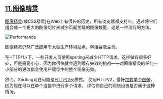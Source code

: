 ## [11.图像精灵](https://images.guide/#image-sprites)

[图像精灵](https://developers.google.com/web/fundamentals/design-and-ui/responsive/images#use_image_sprites)(或CSS精灵)在Web上有很长的历史，所有浏览器都支持它，通过将它们组合成一个更大的图像切片来减少页面加载的图像数量，这是一种流行的方法。

![Performance](https://images.guide/images/book-images/i2_2ec824b0_1-large.jpg)

图像精灵仍然广泛应用于大型生产环境站点，包括谷歌主页。

在HTTP/1.x下，一些开发人员使用spriting来减少HTTP请求。这样做有很多好处，但是需要小心，因为你很快就会遇到缓存失效的挑战——对图像精灵的任何一小部分的更改都会使用户缓存中的整个图像无效。

然而，Spriting现在可能是[HTTP/2](https://hpbn.co/http2/)反模式。 使用HTTP/2，最好[加载单个图像](https://deliciousbrains.com/performance-best-practices-http2/)，因为现在可以在单个连接中进行多个请求。 评估你自己的网络设置是否属于这种情况。